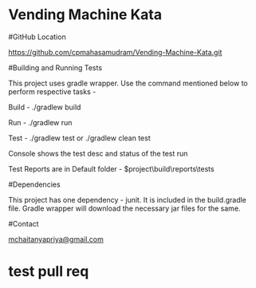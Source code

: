 # Vending Machine Kata


#GitHub Location

https://github.com/cpmahasamudram/Vending-Machine-Kata.git


#Building and Running Tests

This project uses gradle wrapper. Use the command mentioned below to perform respective tasks -

Build - ./gradlew build

Run - ./gradlew run

Test - 
./gradlew test 
or
./gradlew clean test

Console shows the test desc and status of the test run

Test Reports are in Default folder - 
$project\build\reports\tests


#Dependencies

This project has one dependency - junit. It is included in the build.gradle file. Gradle wrapper will download the necessary jar files for the same.

#Contact

mchaitanyapriya@gmail.com
# test pull req

